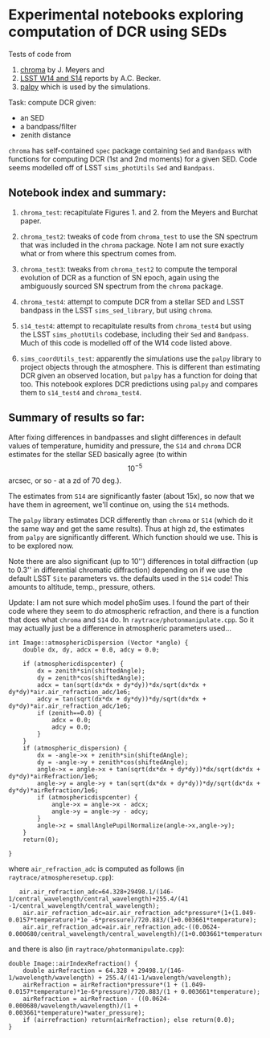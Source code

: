 # Experimental notebooks exploring computation of DCR using SEDs #

Tests of code from

1. [chroma](http://darkenergysciencecollaboration.github.io/chroma/) by J. Meyers and
2. [LSST W14 and S14](https://github.com/lsst-dm/S14DCR) reports by A.C. Becker.
3. [palpy](https://github.com/Starlink/pal/blob/master/palRefro.c) which is used by the simulations.

Task: compute DCR given:

* an SED
* a bandpass/filter
* zenith distance

`chroma` has self-contained `spec` package containing `Sed` and
`Bandpass` with functions for computing DCR (1st and 2nd moments) for
a given SED. Code seems modelled off of LSST `sims_photUtils` `Sed`
and `Bandpass`.

Notebook index and summary:
---------------------------

1. `chroma_test`: recapitulate Figures 1. and 2. from the Meyers and
   Burchat paper.

2. `chroma_test2`: tweaks of code from `chroma_test` to use the SN
   spectrum that was included in the `chroma` package. Note I am not
   sure exactly what or from where this spectrum comes from.

3. `chroma_test3`: tweaks from `chroma_test2` to compute the temporal
   evolution of DCR as a function of SN epoch, again using the
   ambiguously sourced SN spectrum from the `chroma` package.

4. `chroma_test4`: attempt to compute DCR from a stellar SED and LSST
   bandpass in the LSST `sims_sed_library`, but using `chroma`.

5. `s14_test4`: attempt to recapitulate results from `chroma_test4`
   but using the LSST `sims_photUtils` codebase, including their `Sed`
   and `Bandpass`. Much of this code is modelled off of the W14 code
   listed above.
   
6. `sims_coordUtils_test`: apparently the simulations use the `palpy` 
   library to project objects through the atmosphere. This is different
   than estimating DCR given an observed location, but `palpy` has a
   function for doing that too. This notebook explores DCR predictions
   using `palpy` and compares them to `s14_test4` and `chroma_test4`.

Summary of results so far:
--------------------------

After fixing differences in bandpasses and slight differences in default
values of temperature, humidity and pressure, the `S14` and `chroma` 
DCR estimates for the stellar SED basically agree (to within $$10^{-5}$$ 
arcsec, or so - at a zd of 70 deg.).

The estimates from `S14` are significantly faster (about 15x), so now that we 
have them in agreement, we'll continue on, using the `S14` methods.

The `palpy` library estimates DCR differently than `chroma`
or `S14` (which do it the same way and get the same results). Thus
at high zd, the estimates from `palpy` are significantly different.
Which function should we use. This is to be explored now.

Note there are also significant (up to 10'') differences in total diffraction
(up to 0.3'' in differential chromatic diffraction) depending on if we use the 
default LSST `Site` parameters vs. the defaults used in the `S14` code! 
This amounts to altitude, temp., pressure, others.

Update: I am not sure which model phoSim uses. I found the part of their code
where they seem to do atmospheric refraction, and there is a function that 
does what `chroma` and `S14` do. In `raytrace/photonmanipulate.cpp`. So it may
actually just be a difference in atmospheric parameters used...
```
int Image::atmosphericDispersion (Vector *angle) {
    double dx, dy, adcx = 0.0, adcy = 0.0;

    if (atmosphericdispcenter) {
        dx = zenith*sin(shiftedAngle);
        dy = zenith*cos(shiftedAngle);
        adcx = tan(sqrt(dx*dx + dy*dy))*dx/sqrt(dx*dx + dy*dy)*air.air_refraction_adc/1e6;
        adcy = tan(sqrt(dx*dx + dy*dy))*dy/sqrt(dx*dx + dy*dy)*air.air_refraction_adc/1e6;
        if (zenith==0.0) {
            adcx = 0.0;
            adcy = 0.0;
        }
    }
    if (atmospheric_dispersion) {
        dx = -angle->x + zenith*sin(shiftedAngle);
        dy = -angle->y + zenith*cos(shiftedAngle);
        angle->x = angle->x + tan(sqrt(dx*dx + dy*dy))*dx/sqrt(dx*dx + dy*dy)*airRefraction/1e6;
        angle->y = angle->y + tan(sqrt(dx*dx + dy*dy))*dy/sqrt(dx*dx + dy*dy)*airRefraction/1e6;
        if (atmosphericdispcenter) {
            angle->x = angle->x - adcx;
            angle->y = angle->y - adcy;
        }
        angle->z = smallAnglePupilNormalize(angle->x,angle->y);
    }
    return(0);

}
```
where `air_refraction_adc` is computed as follows (in `raytrace/atmospheresetup.cpp`):
```
   air.air_refraction_adc=64.328+29498.1/(146-1/central_wavelength/central_wavelength)+255.4/(41 -1/central_wavelength/central_wavelength);
    air.air_refraction_adc=air.air_refraction_adc*pressure*(1+(1.049-0.0157*temperature)*1e -6*pressure)/720.883/(1+0.003661*temperature);
    air.air_refraction_adc=air.air_refraction_adc-((0.0624-0.000680/central_wavelength/central_wavelength)/(1+0.003661*temperature)*water_pressure);
```
and there is also (in `raytrace/photonmanipulate.cpp`):
```
double Image::airIndexRefraction() {
    double airRefraction = 64.328 + 29498.1/(146-1/wavelength/wavelength) + 255.4/(41-1/wavelength/wavelength);
    airRefraction = airRefraction*pressure*(1 + (1.049-0.0157*temperature)*1e-6*pressure)/720.883/(1 + 0.003661*temperature);
    airRefraction = airRefraction - ((0.0624-0.000680/wavelength/wavelength)/(1 + 0.003661*temperature)*water_pressure);
    if (airrefraction) return(airRefraction); else return(0.0);
}
```